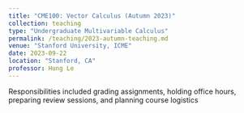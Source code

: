 ```yaml
---
title: "CME100: Vector Calculus (Autumn 2023)"
collection: teaching
type: "Undergraduate Multivariable Calculus"
permalink: /teaching/2023-autumn-teaching.md
venue: "Stanford University, ICME"
date: 2023-09-22
location: "Stanford, CA"
professor: Hung Le
---
```


Responsibilities included grading assignments, holding office hours, preparing review sessions, and planning course logistics
